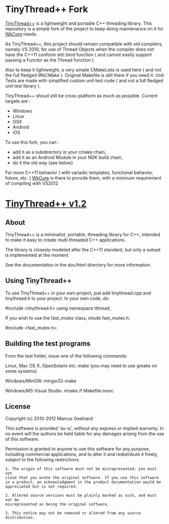TinyThread++ Fork
=================

[TinyThread++](https://gitorious.org/tinythread) is a lightweight and portable C++ threading library.
This repository is a simple fork of the project to keep doing maintenance on it for [WkCore](https://github.com/asmodehn/WkCore) needs.

As TinyThread++, this project should remain compatible with old compilers, namely VS 2010, for use of Thread Objects when the compiler does not have the C++11 conform std::bind function ( and cannot easily support passing a Functor as the Thread function ).

Also to keep it lightweight, a very simple CMakeLists is used here ( and not the full fledged WkCMake ).
Original Makefile is still there if you need it.
Unit Tests are made with simplified custom unit test code ( and not a full fledged unit test library ).

TinyThread++ shoud still be cross-platform as much as possible. Current targets are :

- Windows
- Linux
- OSX
- Android
- iOS

To use this fork, you can :
- add it as a subdirectory in your cmake chain,
- add it as an Android Module in your NDK build chain,
- do it the old way (see below)

For more C++11 behavior ( with variadic templates, functional behavior, future, etc. ) [WkCore](https://github.com/asmodehn/WkCore) is there to provide them, with a minimum requirement of compiling with VS2012


[TinyThread++ v1.2](http://tinythreadpp.bitsnbites.eu)
===================


About
-----

TinyThread++ is a minimalist, portable, threading library for C++, intended to
make it easy to create multi threaded C++ applications.

The library is closesly modeled after the C++11 standard, but only a subset is
implemented at the moment.

See the documentation in the doc/html directory for more information.


Using TinyThread++
------------------

To use TinyThread++ in your own project, just add tinythread.cpp and
tinythread.h to your project. In your own code, do:

#include <tinythread.h>
using namespace tthread;

If you wish to use the fast_mutex class, inlude fast_mutex.h:

#include <fast_mutex.h>


Building the test programs
--------------------------

From the test folder, issue one of the following commands:

Linux, Mac OS X, OpenSolaris etc:
  make (you may need to use gmake on some systems)

Windows/MinGW:
  mingw32-make

Windows/MS Visual Studio:
  nmake /f Makefile.msvc


License
-------

Copyright (c) 2010-2012 Marcus Geelnard

This software is provided 'as-is', without any express or implied
warranty. In no event will the authors be held liable for any damages
arising from the use of this software.

Permission is granted to anyone to use this software for any purpose,
including commercial applications, and to alter it and redistribute it
freely, subject to the following restrictions:

    1. The origin of this software must not be misrepresented; you must not
    claim that you wrote the original software. If you use this software
    in a product, an acknowledgment in the product documentation would be
    appreciated but is not required.

    2. Altered source versions must be plainly marked as such, and must not be
    misrepresented as being the original software.

    3. This notice may not be removed or altered from any source
    distribution.
